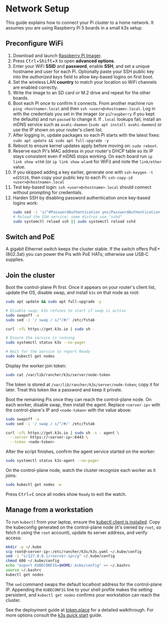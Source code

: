 # Network Setup

This guide explains how to connect your Pi cluster to a home network.
It assumes you are using Raspberry Pi 5 boards in a small k3s setup.

## Preconfigure WiFi

1. Download and launch [Raspberry Pi Imager](https://www.raspberrypi.com/software/).
2. Press <kbd>Ctrl</kbd>+<kbd>Shift</kbd>+<kbd>X</kbd> to open **advanced options**.
3. Enter your WiFi **SSID** and **password**, enable **SSH**, and set a unique
   hostname and user for each Pi. Optionally paste your SSH public key into the
   *authorized keys* field to allow key-based logins on first boot.
4. Set the wireless LAN **country** to match your location so WiFi channels are enabled correctly.
5. Write the image to an SD card or M.2 drive and repeat for the other boards.
6. Boot each Pi once to confirm it connects. From another machine run
   `ping <hostname>.local` and then `ssh <user>@<hostname>.local`. Log in with the
   credentials you set in the imager (or `pi`/`raspberry` if you kept the
   defaults) and run `passwd` to change it.
   If `.local` lookups fail, install an mDNS service such as
   `avahi-daemon` (`sudo apt install avahi-daemon`) or use the IP shown on your
   router's client list.
7. After logging in, update packages so each Pi starts with the latest fixes:
   `sudo apt update && sudo apt full-upgrade -y`
8. Reboot to ensure kernel updates apply before moving on: `sudo reboot`.
9. Reserve each Pi's MAC address in your router's DHCP table so its IP stays
   consistent even if mDNS stops working. On each board run
   `ip link show eth0` (or `ip link show wlan0` for WiFi) and note the
   `link/ether` value.
10. If you skipped adding a key earlier, generate one with
    `ssh-keygen -t ed25519`, then copy your public key to each Pi:
    `ssh-copy-id <user>@<hostname>.local`
11. Test key-based login: `ssh <user>@<hostname>.local` should connect without
    prompting for credentials.
12. Harden SSH by disabling password authentication once key-based logins work:
    ```sh
    sudo sed -i 's/^#PasswordAuthentication yes/PasswordAuthentication no/' /etc/ssh/sshd_config
    # Reload the SSH service; some distros use "sshd"
    sudo systemctl reload ssh || sudo systemctl reload sshd
    ```

## Switch and PoE

A gigabit Ethernet switch keeps the cluster stable. If the switch offers
PoE+ (802.3at) you can power the Pis with PoE HATs; otherwise use USB‑C supplies.

## Join the cluster

Boot the control-plane Pi first. Once it appears on your router's client list,
update the OS, disable swap, and install `k3s` on that node as root:

```sh
sudo apt update && sudo apt full-upgrade -y

# Disable swap; k3s refuses to start if swap is active
sudo swapoff -a
sudo sed -i '/ swap / s/^/#/' /etc/fstab

curl -sfL https://get.k3s.io | sudo sh -

# Ensure the service is running
sudo systemctl status k3s --no-pager

# Wait for the service to report Ready
sudo kubectl get nodes
```

Display the worker join token:

```sh
sudo cat /var/lib/rancher/k3s/server/node-token
```

The token is stored at `/var/lib/rancher/k3s/server/node-token`; copy it for
later. Treat this token like a password and keep it private.

Boot the remaining Pis once they can reach the control-plane node. On each
worker, disable swap, then install the agent. Replace `<server-ip>` with the
control-plane's IP and `<node-token>` with the value above:

```sh
sudo swapoff -a
sudo sed -i '/ swap / s/^/#/' /etc/fstab

curl -sfL https://get.k3s.io | sudo sh -s - agent \
  --server https://<server-ip>:6443 \
  --token <node-token>
```

After the script finishes, confirm the agent service started on the worker:

```sh
sudo systemctl status k3s-agent --no-pager
```

On the control-plane node, watch the cluster recognize each worker as it joins:

```sh
sudo kubectl get nodes -w
```

Press <kbd>Ctrl</kbd>+<kbd>C</kbd> once all nodes show `Ready` to exit the watch.

## Manage from a workstation

To run `kubectl` from your laptop, ensure the
[kubectl client is installed](https://kubernetes.io/docs/tasks/tools/#kubectl).
Copy the kubeconfig generated on the control-plane node (it's owned by
`root`, so fetch it using the `root` account), update its server
address, and verify access:

```sh
mkdir -p ~/.kube
scp root@<server-ip>:/etc/rancher/k3s/k3s.yaml ~/.kube/config
sed -i "s/127.0.0.1/<server-ip>/g" ~/.kube/config
chmod 600 ~/.kube/config
echo "export KUBECONFIG=$HOME/.kube/config" >> ~/.bashrc
source ~/.bashrc
kubectl get nodes
```

The `sed` command swaps the default localhost address for the control-plane
IP. Appending the `KUBECONFIG` line to your shell profile makes the setting
persistent, and `kubectl get nodes` confirms your workstation can reach the
cluster.

See the deployment guide at
[token.place](https://github.com/futuroptimist/token.place) for a detailed
walkthrough. For more options consult the
[k3s quick start](https://docs.k3s.io/quick-start) guide.
